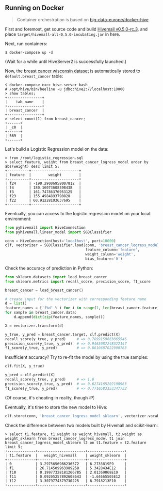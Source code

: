 ## Running on Docker

> Container orchestration is based on [big-data-europe/docker-hive](https://github.com/big-data-europe/docker-hive)

First and foremost, get source code and build [Hivemall v0.5.0-rc.3](https://github.com/apache/incubator-hivemall/releases/tag/v0.5.0-rc3), and place `target/hivemall-all-0.5.0-incubating.jar` in here.

Next, run containers:

```
$ docker-compose up -d
```

(Wait for a while until HiveServer2 is successfully launched.)

Now, the [breast cancer wisconsin dataset](http://scikit-learn.org/stable/modules/generated/sklearn.datasets.load_breast_cancer.html#sklearn.datasets.load_breast_cancer) is automatically stored to `default.breast_cancer` table:

```
$ docker-compose exec hive-server bash
# /opt/hive/bin/beeline -u jdbc:hive2://localhost:10000
> show tables;
+----------------+
|    tab_name    |
+----------------+
| breast_cancer  |
+----------------+
> select count(1) from breast_cancer;
+------+
| _c0  |
+------+
| 569  |
+------+
```

Let's build a Logistic Regression model on the data:

```
> !run /root/logistic_regression.sql
> select feature, weight from breast_cancer_logress_model order by abs(weight) desc limit 5;
+----------+----------------------+
| feature  |        weight        |
+----------+----------------------+
| f24      | -190.29006958007812  |
| f4       | 180.16073608398438   |
| f3       | 161.74786376953125   |
| f23      | 155.4984893798828    |
| f22      | 60.91228103637695    |
+----------+----------------------+
```

Eventually, you can access to the logistic regression model on your local environment:

```py
from pyhivemall import HiveConnection
from pyhivemall.linear_model import SGDClassifier

conn = HiveConnection(host='localhost', port=10000)
clf, vectorizer = SGDClassifier.load(conn, 'breast_cancer_logress_model',
                                     feature_column='feature',
                                     weight_column='weight',
                                     bias_feature='0')
```

Check the accuracy of prediction in Python:

```py
from sklearn.datasets import load_breast_cancer
from sklearn.metrics import recall_score, precision_score, f1_score

breast_cancer = load_breast_cancer()

# create input for the vectorizer with corresponding feature name
d = list()
feature_names = ['f%d' % i for i in range(1, len(breast_cancer.feature_names) + 1)]
for sample in breast_cancer.data:
    d.append(dict(zip(feature_names, sample)))

X = vectorizer.transform(d)

y_true, y_pred = breast_cancer.target, clf.predict(X)
recall_score(y_true, y_pred)     # => 0.7899159663865546
precision_score(y_true, y_pred)  # => 0.9463087248322147
f1_score(y_true, y_pred)         # => 0.8610687022900763
```

Insufficient accuracy? Try to re-fit the model by using the true samples:

```py
clf.fit(X, y_true)

y_pred = clf.predict(X)
recall_score(y_true, y_pred)     # => 1.0
precision_score(y_true, y_pred)  # => 0.6274165202108963
f1_score(y_true, y_pred)         # => 0.7710583153347732
```

(Of course, it's cheating in reality, though :P)

Eventually, it's time to store the new model to Hive:

```py
clf.store(conn, 'breast_cancer_logress_model_sklearn', vectorizer.vocabulary_, bias_feature='0')
```

Check the difference between two models built by Hivemall and scikit-learn:

```
> select t1.feature, t1.weight as weight_hivemall, t2.weight as weight_sklearn from breast_cancer_logress_model t1 join breast_cancer_logress_model_sklearn t2 on t1.feature = t2.feature limit 5;
+-------------+----------------------+-----------------+
| t1.feature  |   weight_hivemall    | weight_sklearn  |
+-------------+----------------------+-----------------+
| 0           | 3.2975656986236572   | 6.2733819E9     |
| f1          | 26.714509963989258   | 5.3428434E12    |
| f10         | 0.19977328181266785  | 2.01369068E10   |
| f11         | 0.09205257892608643  | -1.64665505E12  |
| f12         | 3.3079774379730225   | 6.7918213E10    |
+-------------+----------------------+-----------------+
```